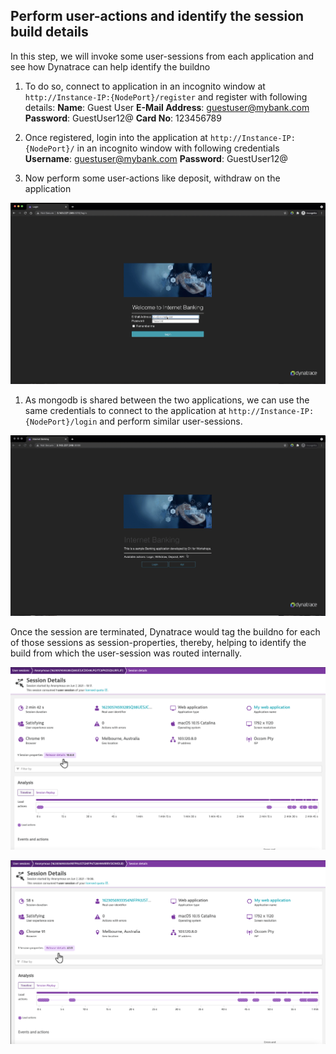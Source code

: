 ## Perform user-actions and identify the session build details

In this step, we will invoke some user-sessions from each application and see how Dynatrace can help identify the buildno

1. To do so, connect to application in an incognito window at `http://Instance-IP:{NodePort}/register` and register with following details:
**Name**: Guest User
**E-Mail Address**: guestuser@mybank.com
**Password**: GuestUser12@
**Card No**: 123456789

1. Once registered, login into the application at `http://Instance-IP:{NodePort}/` in an incognito window with following credentials
**Username**: guestuser@mybank.com
**Password**: GuestUser12@

1. Now perform some user-actions like deposit, withdraw on the application

![User-session-buildno10](../../../assets/images/03-sessionproperty-release10.gif)

1. As mongodb is shared between the two applications, we can use the same credentials to connect to the application at `http://Instance-IP:{NodePort}/login` and perform similar user-sessions.

![User-session-buildno08](../../../assets/images/03-sessionproperty-release08.gif)

Once the session are terminated, Dynatrace would tag the buildno for each of those sessions as session-properties, thereby, helping to identify the build from which the user-session was routed internally.

![User-session-tagged10](../../../assets/images/03-sessionproperty-tagged10.png)

![User-session-tagged08](../../../assets/images/03-sessionproperty-tagged08.png)

<!-- ------------------------ -->
